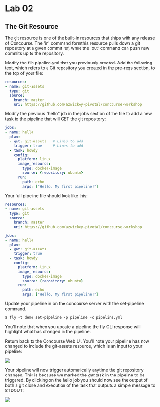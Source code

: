 # Lab 02

## The Git Resource

The git resource is one of the built-in resources that ships with any release of Concourse. The 'in' command formthis resource pulls down a git repository at a given commit ref, while the 'out' command can push new commits up to the repository.

Modify the file pipeline.yml that you previously created.  Add the following text, which refers to a Git repository you created in the pre-reqs section, to the top of your file:

```yaml
resources:
- name: git-assets
  type: git
  source:
    branch: master
    uri: https://github.com/azwickey-pivotal/concourse-workshop
```

Modify the previous "hello" job in the jobs section of the file to add a new task to the pipeline that will GET the git repository:

```yaml
jobs:
- name: hello
  plan:
  - get: git-assets   # Lines to add
    trigger: true     # Lines to add
  - task: howdy
    config:
      platform: linux
      image_resource:
        type: docker-image
        source: {repository: ubuntu}
      run:
        path: echo
        args: ["Hello, My first pipeline!"]
```

 Your full pipeline file should look like this:

```yaml
resources:
- name: git-assets
  type: git
  source:
    branch: master
    uri: https://github.com/azwickey-pivotal/concourse-workshop

jobs:
- name: hello
  plan:
  - get: git-assets
    trigger: true
  - task: howdy
    config:
      platform: linux
      image_resource:
        type: docker-image
        source: {repository: ubuntu}
      run:
        path: echo
        args: ["Hello, My first pipeline!"]
```

Update your pipeline in on the concourse server with the set-pipeline command.

```$ fly -t demo set-pipeline -p pipeline -c pipeline.yml```

You'll note that when you update a pipeline the fly CLI response will highlight what has changed in the pipeline.

Return back to the Concourse Web UI.  You'll note your pipeline has now changed to include the git-assets resource, which is an input to your pipeline:


![](resource.png)

Your pipeline will now trigger automatically anytime the git repository changes.  This is because we marked the _get_ task in the pipeline to be triggered.  By clicking on the hello job you should now see the output of both a git clone and execution of the task that outputs a simple message to STDOUT:

![](lab03-execute.png)
